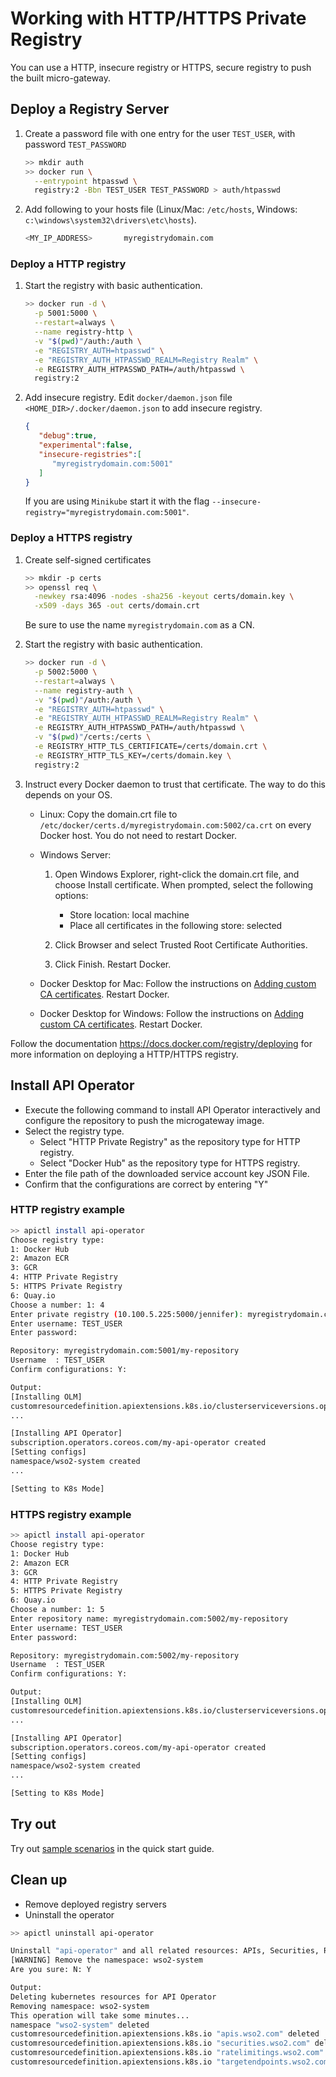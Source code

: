 # Working with HTTP/HTTPS Private Registry

You can use a HTTP, insecure registry or HTTPS, secure registry to push the built micro-gateway.

## Deploy a Registry Server

1.  Create a password file with one entry for the user `TEST_USER`, with password `TEST_PASSWORD`
    ```sh
    >> mkdir auth
    >> docker run \
      --entrypoint htpasswd \
      registry:2 -Bbn TEST_USER TEST_PASSWORD > auth/htpasswd
    ```
1. Add following to your hosts file (Linux/Mac: `/etc/hosts`, Windows: `c:\windows\system32\drivers\etc\hosts`).
    ```sh
    <MY_IP_ADDRESS>       myregistrydomain.com
    ```

### Deploy a HTTP registry

1. Start the registry with basic authentication.
    ```sh
    >> docker run -d \
      -p 5001:5000 \
      --restart=always \
      --name registry-http \
      -v "$(pwd)"/auth:/auth \
      -e "REGISTRY_AUTH=htpasswd" \
      -e "REGISTRY_AUTH_HTPASSWD_REALM=Registry Realm" \
      -e REGISTRY_AUTH_HTPASSWD_PATH=/auth/htpasswd \
      registry:2
    ```
   
1. Add insecure registry.
   Edit `docker/daemon.json` file `<HOME_DIR>/.docker/daemon.json` to add insecure registry.
   ```json
   { 
      "debug":true,
      "experimental":false,
      "insecure-registries":[ 
         "myregistrydomain.com:5001"
      ]
   }
   ```
   If you are using `Minikube` start it with the flag `--insecure-registry="myregistrydomain.com:5001"`.

### Deploy a HTTPS registry

1. Create self-signed certificates
    ```sh
    >> mkdir -p certs
    >> openssl req \
      -newkey rsa:4096 -nodes -sha256 -keyout certs/domain.key \
      -x509 -days 365 -out certs/domain.crt
    ```
   Be sure to use the name `myregistrydomain.com` as a CN.

1. Start the registry with basic authentication.
    ```sh
    >> docker run -d \
      -p 5002:5000 \
      --restart=always \
      --name registry-auth \
      -v "$(pwd)"/auth:/auth \
      -e "REGISTRY_AUTH=htpasswd" \
      -e "REGISTRY_AUTH_HTPASSWD_REALM=Registry Realm" \
      -e REGISTRY_AUTH_HTPASSWD_PATH=/auth/htpasswd \
      -v "$(pwd)"/certs:/certs \
      -e REGISTRY_HTTP_TLS_CERTIFICATE=/certs/domain.crt \
      -e REGISTRY_HTTP_TLS_KEY=/certs/domain.key \
      registry:2
    ```
1. Instruct every Docker daemon to trust that certificate. The way to do this depends on your OS.
   
   - Linux: Copy the domain.crt file to `/etc/docker/certs.d/myregistrydomain.com:5002/ca.crt` on every Docker host. You do not need to restart Docker.
   
   - Windows Server:
       1. Open Windows Explorer, right-click the domain.crt file, and choose Install certificate. When prompted, select the following options:
          - Store location: local machine
          - Place all certificates in the following store: selected
       1. Click Browser and select Trusted Root Certificate Authorities.
       
       1. Click Finish. Restart Docker.
   
   - Docker Desktop for Mac: Follow the instructions on [Adding custom CA certificates](https://docs.docker.com/docker-for-mac/faqs/#how-do-i-add-custom-ca-certificates). Restart Docker.
   
   - Docker Desktop for Windows: Follow the instructions on [Adding custom CA certificates](https://docs.docker.com/docker-for-windows/faqs/#how-do-i-add-custom-ca-certificates). Restart Docker.

Follow the documentation https://docs.docker.com/registry/deploying for more information on deploying a HTTP/HTTPS registry.

## Install API Operator

- Execute the following command to install API Operator interactively and configure the repository to push the microgateway image.
- Select the registry type.
  - Select "HTTP Private Registry" as the repository type for HTTP registry.
  - Select "Docker Hub" as the repository type for HTTPS registry.
- Enter the file path of the downloaded service account key JSON File.
- Confirm that the configurations are correct by entering "Y"

### HTTP registry example
```sh
>> apictl install api-operator
Choose registry type:
1: Docker Hub
2: Amazon ECR
3: GCR
4: HTTP Private Registry
5: HTTPS Private Registry
6: Quay.io
Choose a number: 1: 4
Enter private registry (10.100.5.225:5000/jennifer): myregistrydomain.com:5001/my-repository
Enter username: TEST_USER
Enter password:

Repository: myregistrydomain.com:5001/my-repository
Username  : TEST_USER
Confirm configurations: Y:
```

```sh
Output:
[Installing OLM]
customresourcedefinition.apiextensions.k8s.io/clusterserviceversions.operators.coreos.com created
...

[Installing API Operator]
subscription.operators.coreos.com/my-api-operator created
[Setting configs]
namespace/wso2-system created
...

[Setting to K8s Mode]
```

### HTTPS registry example
```sh
>> apictl install api-operator
Choose registry type:
1: Docker Hub
2: Amazon ECR
3: GCR
4: HTTP Private Registry
5: HTTPS Private Registry
6: Quay.io
Choose a number: 1: 5
Enter repository name: myregistrydomain.com:5002/my-repository
Enter username: TEST_USER
Enter password:

Repository: myregistrydomain.com:5002/my-repository
Username  : TEST_USER
Confirm configurations: Y:
```

```sh
Output:
[Installing OLM]
customresourcedefinition.apiextensions.k8s.io/clusterserviceversions.operators.coreos.com created
...

[Installing API Operator]
subscription.operators.coreos.com/my-api-operator created
[Setting configs]
namespace/wso2-system created
...

[Setting to K8s Mode]
```

## Try out
Try out [sample scenarios](../../GettingStarted/quick-start-guide.md#sample-scenarios) in the quick start guide.

## Clean up

- Remove deployed registry servers
- Uninstall the operator

```sh
>> apictl uninstall api-operator

Uninstall "api-operator" and all related resources: APIs, Securities, Rate Limitings and Target Endpoints
[WARNING] Remove the namespace: wso2-system
Are you sure: N: Y
```

```sh
Output:
Deleting kubernetes resources for API Operator
Removing namespace: wso2-system
This operation will take some minutes...
namespace "wso2-system" deleted
customresourcedefinition.apiextensions.k8s.io "apis.wso2.com" deleted
customresourcedefinition.apiextensions.k8s.io "securities.wso2.com" deleted
customresourcedefinition.apiextensions.k8s.io "ratelimitings.wso2.com" deleted
customresourcedefinition.apiextensions.k8s.io "targetendpoints.wso2.com" deleted
```